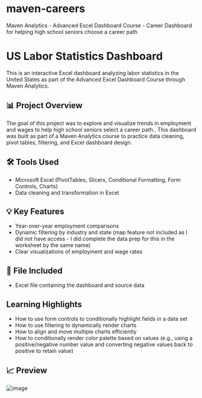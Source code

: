 # maven-careers
Maven Analytics - Advanced Excel Dashboard Course - Career Dashboard for helping high school seniors choose a career path

# US Labor Statistics Dashboard

This is an interactive Excel dashboard analyzing labor statistics in the United States as part of the Advanced Excel Dashboard Course through Maven Analytics.
## 📊 Project Overview

The goal of this project was to explore and visualize trends in employment and wages to help high school seniors select a career path.. This dashboard was built as part of a Maven Analytics course to practice data cleaning, pivot tables, filtering, and Excel dashboard design.

## 🛠️ Tools Used

- Microsoft Excel (PivotTables, Slicers, Conditional Formatting, Form Controls, Charts)
- Data cleaning and transformation in Excel

## 💡 Key Features

- Year-over-year employment comparisons
- Dynamic filtering by industry and state (map feature not included as I did not have access - I did complete the data prep for this in the worksheet by the same name)
- Clear visualizations of employment and wage rates

## 📁 File Included

- Excel file containing the dashboard and source data

## Learning Highlights
- How to use form controls to conditionally highlight fields in a data set
- How to use filtering to dynamically render charts
- How to align and move multiple charts efficiently
- How to conditionally render color palette based on values (e.g., using a positive/negative number value and converting negative values back to positive to retain value)

## 📈 Preview
![image](https://github.com/user-attachments/assets/c205b2a0-ad89-4b41-83b8-26ce40f31178)
